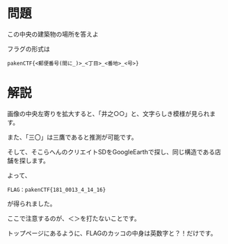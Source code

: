 # 問題
この中央の建築物の場所を答えよ 

フラグの形式は 

```pakenCTF{<郵便番号(間に_)>_<丁目>_<番地>_<号>}```

# 解説

画像の中央左寄りを拡大すると、「井之○○」と、文字らしき模様が見られます。

また、「三〇」は三鷹であると推測が可能です。

そして、そこらへんのクリエイトSDをGoogleEarthで探し、同じ構造である店舗を探します。

よって、

```FLAG：pakenCTF{181_0013_4_14_16}```

が得られました。

ここで注意するのが、＜＞を打たないことです。

トップページにあるように、FLAGのカッコの中身は英数字と？！だけです。
